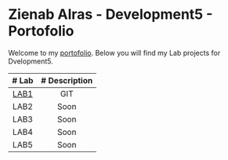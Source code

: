 
# Zienab Alras - Development5 - Portofolio

Welcome to my [portofolio](https://github.com/ZienabAlr/DEV5-myportofolio.git). Below you will find my Lab projects for Dvelopment5. 


| # Lab    | # Description |
| :-----: | :------------: |
| [LAB1](https://github.com/ZienabAlr/DEV5-LAB1.git) | GIT  | 
| LAB2 | Soon | 
| LAB3 | Soon | 
| LAB4 | Soon | 
| LAB5 | Soon | 
